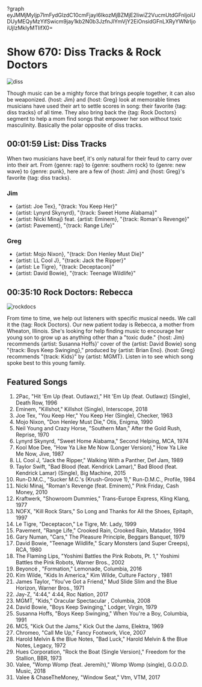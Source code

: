 ?graph eyJMMjMyIjp7ImFydGlzdC10cmFjayI6IkozMjBZMjE2IiwiZ2VucmUtdGFnIjoiUDUyMEQyMzYifSwicm9jay1kb2N0b3JzfnJlYmVjY2EiOnsidGFnLXRyYWNrIjoiUjIzMkIyMTIifX0=

# Show 670: Diss Tracks & Rock Doctors

![diss](https://sound-images.s3.amazonaws.com/images/2018/beef.jpg)

Though music can be a mighty force that brings people together, it can also be weaponized. {host: Jim} and {host: Greg} look at memorable times musicians have used their art to settle scores in song: their favorite {tag: diss tracks} of all time. They also bring back the {tag: Rock Doctors} segment to help a mom find songs that empower her son without toxic masculinity. Basically the polar opposite of diss tracks.


## 00:01:59 List: Diss Tracks
When two musicians have beef, it's only natural for their feud to carry over into their art. From {genre: rap} to {genre: southern rock} to {genre: new wave} to {genre: punk}, here are a few of {host: Jim} and {host: Greg}'s favorite {tag: diss tracks}.


### Jim
- {artist: Joe Tex}, "{track: You Keep Her}"
- {artist: Lynyrd Skynyrd}, "{track: Sweet Home Alabama}"
- {artist: Nicki Minaj} feat. {artist: Eminem}, "{track: Roman's Revenge}"
- {artist: Pavement}, "{track: Range Life}"

### Greg
- {artist: Mojo Nixon}, "{track: Don Henley Must Die}"
- {artist: LL Cool J}, "{track: Jack the Ripper}"
- {artist: Le Tigre}, "{track: Deceptacon}"
- {artist: David Bowie}, "{track: Teenage Wildlife}"




## 00:35:10 Rock Doctors: Rebecca 

![rockdocs](http://static.soundopinions.org/images/2014/surgery-tools.jpg)

From time to time, we help out listeners with specific musical needs. We call it the {tag: Rock Doctors}. Our new patient today is Rebecca, a mother from Wheaton, Illinois. She's looking for help finding music to encourage her young son to grow up as anything other than a "toxic dude." {host: Jim} recommends {artist: Susanna Hoffs}' cover of the {artist: David Bowie} song "{track: Boys Keep Swinging}," produced by {artist: Brian Eno}. {host: Greg} recommends "{track: Kids}" by {artist: MGMT}. Listen in to see which song spoke best to this young family.


## Featured Songs
1. 2Pac, "Hit 'Em Up (feat. Outlawz)," Hit 'Em Up (feat. Outlawz) (Single), Death Row, 1996
1. Eminem, "Killshot," Killshot (Single), Interscope, 2018
1. Joe Tex, "You Keep Her," You Keep Her (Single), Checker, 1963
1. Mojo Nixon, "Don Henley Must Die," Otis, Enigma, 1990
1. Neil Young and Crazy Horse, "Southern Man," After the Gold Rush, Reprise, 1970
1. Lynyrd Skynyrd, "Sweet Home Alabama," Second Helping, MCA, 1974
1. Kool Moe Dee, "How Ya Like Me Now (Longer Version)," How Ya Like Me Now, Jive, 1987
1. LL Cool J, "Jack the Ripper," Walking With a Panther, Def Jam, 1989
1. Taylor Swift, "Bad Blood (feat. Kendrick Lamar)," Bad Blood (feat. Kendrick Lamar) (Single), Big Machine, 2015
1. Run-D.M.C., "Sucker M.C.'s (Krush-Groove 1)," Run-D.M.C., Profile, 1984
1. Nicki Minaj, "Roman's Revenge (feat. Eminem)," Pink Friday, Cash Money, 2010
1. Kraftwerk, "Showroom Dummies," Trans-Europe Express, Kling Klang, 1977
1. NOFX, "Kill Rock Stars," So Long and Thanks for All the Shoes, Epitaph, 1997
1. Le Tigre, "Deceptacon," Le Tigre, Mr. Lady, 1999
1. Pavement, "Range Life," Crooked Rain, Crooked Rain, Matador, 1994
1. Gary Numan, "Cars," The Pleasure Principle, Beggars Banquet, 1979
1. David Bowie, "Teenage Wildlife," Scary Monsters (and Super Creeps), RCA, 1980
1. The Flaming Lips, "Yoshimi Battles the Pink Robots, Pt. 1," Yoshimi Battles the Pink Robots, Warner Bros., 2002
1. Beyoncé , "Formation," Lemonade, Columbia, 2016
1. Kim Wilde, "Kids In America," Kim Wilde, Culture Factory , 1981
1. James Taylor, "You've Got a Friend," Mud Slide Slim and the Blue Horizon, Warner Bros., 1971
1. Jay-Z, "4:44," 4:44, Roc Nation, 2017
1. MGMT, "Kids," Oracular Spectacular , Columbia, 2008
1. David Bowie, "Boys Keep Swinging," Lodger, Virgin, 1979
1. Susanna Hoffs, "Boys Keep Swinging," When You're a Boy, Columbia, 1991
1. MC5, "Kick Out the Jams," Kick Out the Jams, Elektra, 1969
1. Chromeo, "Call Me Up," Fancy Footwork, Vice, 2007
1. Harold Melvin & the Blue Notes, "Bad Luck," Harold Melvin & the Blue Notes, Legacy, 1972
1. Hues Corporation, "Rock the Boat (Single Version)," Freedom for the Stallion, BBR, 1973
1. Valee, "Womp Womp (feat. Jeremih)," Womp Womp (single), G.O.O.D. Music, 2018
1. Valee & ChaseTheMoney, "Window Seat," Vtm, VTM, 2017